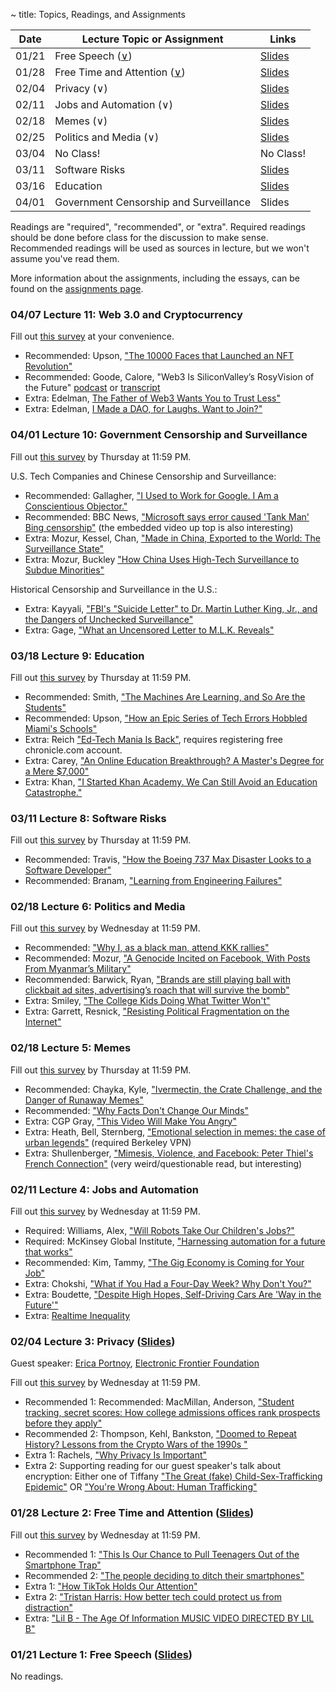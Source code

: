 ~ title: Topics, Readings, and Assignments

| Date  | Lecture Topic or Assignment                                       | Links                                                        |
|-------|-------------------------------------------------------------------|--------------------------------------------------------------|
| 01/21 | Free Speech ([∨][free_speech_anchor])                             | [Slides][speech_slides]                                      |
| 01/28 | Free Time and Attention ([∨][free_speech_anchor])                 | [Slides][free_slides]                                        |
| 02/04 | Privacy (∨)                                                       | [Slides][privacy_slides]                                     |
| 02/11 | Jobs and Automation (∨)                                           | [Slides][jobs_slides]                                        |
| 02/18 | Memes (∨)                                                         | [Slides][memes_slides]                                       |
| 02/25 | Politics and Media (∨)                                            | [Slides][politics_slides]                                    |
| 03/04 | No Class!           						    | No Class! 						   |
| 03/11 | Software Risks                                                    | [Slides][risky_slides]                                       |
| 03/16 | Education							    | [Slides][edu_slides] 					   |
| 04/01 | Government Censorship and Surveillance                            | Slides                                                       |


Readings are "required", "recommended", or "extra". Required readings should be
done before class for the discussion to make sense. Recommended readings will be
used as sources in lecture, but we won't assume you've read them.

More information about the assignments, including the essays, can be found on the [assignments page](https://inst.eecs.berkeley.edu/~cs195/sp22/assignments.html).

### 04/07 Lecture 11: Web 3.0 and Cryptocurrency
Fill out [this survey](https://forms.gle/sHMb6TQ7a6PySPD8A) at your convenience. 

* Recommended: Upson, ["The 10000 Faces that Launched an NFT Revolution"](https://drive.google.com/file/d/1LfLUiOzk7oDKTeRyQGxnRNTuZNgvITKg/view?usp=sharing)
* Recommended: Goode, Calore, "Web3 Is SiliconValley’s RosyVision of the Future" [podcast](https://cms.megaphone.fm/channel/gadget-lab?selected=CNE9803836934) or [transcript](https://drive.google.com/file/d/1yBsKDoFTxUbxM5m0wP4fVYBBZg5MAI11/view?usp=sharing)
* Extra: Edelman, [The Father of Web3 Wants You to Trust Less"](https://drive.google.com/file/d/10_fkZ3kfx1Ih2RkTWjpBB5-maviME6mx/view?usp=sharing)
* Extra: Edelman, [I Made a DAO, for Laughs. Want to Join?"](https://drive.google.com/file/d/18fn-Rcd0CHUaFV7rhM5VWCsTlX19P0Hs/view?usp=sharing)

### 04/01 Lecture 10: Government Censorship and Surveillance
Fill out [this survey](https://forms.gle/UJYjNEgxRLyazuhq8) by Thursday at 11:59 PM. 

U.S. Tech Companies and Chinese Censorship and Surveillance:

* Recommended: Gallagher, ["I Used to Work for Google. I Am a Conscientious Objector."](https://www.nytimes.com/2019/04/23/opinion/google-privacy-china.html)
* Recommended: BBC News, ["Microsoft says error caused 'Tank Man' Bing censorship"](https://www.bbc.com/news/world-asia-57367100) (the embedded video up top is also interesting)
* Extra: Mozur, Kessel, Chan, ["Made in China, Exported to the World: The Surveillance State"](https://www.nytimes.com/2019/04/24/technology/ecuador-surveillance-cameras-police-government.html)
* Extra: Mozur, Buckley ["How China Uses High-Tech Surveillance to Subdue Minorities"](https://www.nytimes.com/2019/05/22/world/asia/china-surveillance-xinjiang.html)

Historical Censorship and Surveillance in the U.S.:

* Extra: Kayyali, ["FBI's "Suicide Letter" to Dr. Martin Luther King, Jr., and the Dangers of Unchecked Surveillance"](https://www.eff.org/deeplinks/2014/11/fbis-suicide-letter-dr-martin-luther-king-jr-and-dangers-unchecked-surveillance)
* Extra: Gage, ["What an Uncensored Letter to M.L.K. Reveals"](https://www.nytimes.com/2014/11/16/magazine/what-an-uncensored-letter-to-mlk-reveals.html)

### 03/18 Lecture 9: Education
Fill out [this survey](https://forms.gle/mbsBUdD95ZN9vKPB7) by Thursday at 11:59 PM.
* Recommended: Smith, ["The Machines Are Learning, and So Are the Students"](https://www.nytimes.com/2019/12/18/education/artificial-intelligence-tutors-teachers.html)
* Recommended: Upson, ["How an Epic Series of Tech Errors Hobbled Miami's Schools"](https://www.wired.com/story/epic-tech-errors-hobbled-miamis-schools/)
* Extra: Reich ["Ed-Tech Mania Is Back"](https://www.chronicle.com/article/ed-tech-mania-is-back), requires registering free chronicle.com account.
* Extra: Carey, ["An Online Education Breakthrough? A Master's Degree for a Mere $7,000"](https://www.nytimes.com/2016/09/29/upshot/an-online-education-breakthrough-a-masters-degree-for-a-mere-7000.html)
* Extra: Khan, ["I Started Khan Academy. We Can Still Avoid an Education Catastrophe."](https://www.nytimes.com/2020/08/13/opinion/coronavirus-school-digital.html)

### 03/11 Lecture 8: Software Risks
Fill out [this survey](https://forms.gle/dnv3PjB5b1epvmUh9) by Thursday at 11:59 PM.
* Recommended: Travis, ["How the Boeing 737 Max Disaster Looks to a Software Developer"](https://spectrum.ieee.org/aerospace/aviation/how-the-boeing-737-max-disaster-looks-to-a-software-developer)
* Recommended: Branam, ["Learning from Engineering Failures"](https://www.embeddedrelated.com/showarticle/1410.php)


### 02/18 Lecture 6: Politics and Media
Fill out [this survey](https://forms.gle/NxbvfVK5xP53PZ988) by Wednesday at 11:59 PM.
* Recommended: ["Why I, as a black man, attend KKK rallies"](https://www.youtube.com/watch?v=ORp3q1Oaezw)
* Recommended: Mozur, ["A Genocide Incited on Facebook, With Posts From Myanmar’s Military"](https://www.nytimes.com/2018/10/15/technology/myanmar-facebook-genocide.html)
* Recommended: Barwick, Ryan, ["Brands are still playing ball with clickbait ad sites, advertising’s roach that will survive the bomb"](https://www.morningbrew.com/marketing/stories/2021/09/08/brands-still-playing-ball-clickbait-ad-sites-advertisings-roach-will-survive-bomb)
* Extra: Smiley, ["The College Kids Doing What Twitter Won't"](https://www.wired.com/story/the-college-kids-doing-what-twitter-wont/)
* Extra: Garrett, Resnick, ["Resisting Political Fragmentation on the Internet"](https://www.mitpressjournals.org/doi/abs/10.1162/DAED_a_00118?journalCode=daed)


### 02/18 Lecture 5: Memes
Fill out [this survey](https://forms.gle/wvLzy348C2kfcLhf7) by Thursday at 11:59 PM.
* Recommended: Chayka, Kyle, ["Ivermectin, the Crate Challenge, and the Danger of Runaway Memes"](https://www.newyorker.com/culture/infinite-scroll/ivermectin-the-crate-challenge-and-the-danger-of-runaway-memes)
* Recommended: ["Why Facts Don't Change Our Minds"](https://www.newyorker.com/magazine/2017/02/27/why-facts-dont-change-our-minds)
* Extra: CGP Gray, ["This Video Will Make You Angry"](https://www.youtube.com/watch?v=rE3j_RHkqJc)
* Extra: Heath, Bell, Sternberg, ["Emotional selection in memes: the case of urban legends"](https://psycnet.apa.org/record/2001-05428-005) (required Berkeley VPN)
* Extra: Shullenberger, ["Mimesis, Violence, and Facebook: Peter Thiel's French Connection"](https://thesocietypages.org/cyborgology/2016/08/13/mimesis-violence-and-facebook-peter-thiels-french-connection-full-essay/) (very weird/questionable read, but interesting)

### 02/11 Lecture 4: Jobs and Automation 
Fill out [this survey](https://forms.gle/2mP9XvvFUBziNpwd7) by Wednesday at 11:59 PM.
* Required: Williams, Alex, ["Will Robots Take Our Children's Jobs?"](https://www.nytimes.com/2017/12/11/style/robots-jobs-children.html)
* Required: McKinsey Global Institute, ["Harnessing automation for a future that works"](https://www.mckinsey.com/featured-insights/digital-disruption/harnessing-automation-for-a-future-that-works)
* Recommended: Kim, Tammy, ["The Gig Economy is Coming for Your Job"](https://www.nytimes.com/2020/01/10/opinion/sunday/gig-economy-unemployment-automation.html)
* Extra: Chokshi, ["What if You Had a Four-Day Week? Why Don't You?"](https://www.nytimes.com/2019/11/08/business/four-day-work-week.html)
* Extra: Boudette, ["Despite High Hopes, Self-Driving Cars Are 'Way in the Future'"](https://www.nytimes.com/2019/07/17/business/self-driving-autonomous-cars.html)
* Extra: [Realtime Inequality](https://realtimeinequality.org/)

### 02/04 Lecture 3: Privacy ([Slides][privacy_slides])

Guest speaker: [Erica Portnoy](https://www.eff.org/about/staff/erica-portnoy), [Electronic Frontier Foundation](https://www.eff.org/)

Fill out [this survey](https://forms.gle/PR8ciHDS74mGzjdaA) by Wednesday at 11:59 PM.

* Recommended 1: Recommended: MacMillan, Anderson, ["Student tracking, secret scores: How college admissions offices rank prospects before they apply"](https://www.washingtonpost.com/business/2019/10/14/colleges-quietly-rank-prospective-students-based-their-personal-data/)
* Recommended 2: Thompson, Kehl, Bankston, ["Doomed to Repeat History? Lessons from the Crypto Wars of the 1990s
"](https://www.newamerica.org/cybersecurity-initiative/policy-papers/doomed-to-repeat-history-lessons-from-the-crypto-wars-of-the-1990s/)
* Extra 1: Rachels, ["Why Privacy Is Important"](https://www.jstor.org/stable/2265077?seq=1)
* Extra 2: Supporting reading for our guest speaker's talk about encryption: Either one of Tiffany ["The Great (fake) Child-Sex-Trafficking Epidemic"](https://www.theatlantic.com/magazine/archive/2022/01/children-sex-trafficking-conspiracy-epidemic/620845/) OR ["You're Wrong About: Human Trafficking"](https://podcasts.apple.com/us/podcast/human-trafficking/id1380008439?i=1000465289965)


### 01/28 Lecture 2: Free Time and Attention ([Slides][free_slides])
Fill out [this survey](https://forms.gle/pEEHiLkucrJaibMy9) by Wednesday at 11:59 PM. 
* Recommended 1: ["This Is Our Chance to Pull Teenagers Out of the Smartphone Trap"](https://www.nytimes.com/2021/07/31/opinion/smartphone-iphone-social-media-isolation.html)
* Recommended 2: ["The people deciding to ditch their smartphones"](https://www.bbc.com/news/business-60067032)
* Extra 1: ["How TikTok Holds Our Attention"](https://www.newyorker.com/magazine/2019/09/30/how-tiktok-holds-our-attention)
* Extra 2: ["Tristan Harris: How better tech could protect us from distraction"](https://www.ted.com/talks/tristan_harris_how_better_tech_could_protect_us_from_distraction/up-next)
* Extra: ["Lil B - The Age Of Information MUSIC VIDEO DIRECTED BY LIL B"](https://www.youtube.com/watch?v=corY-FZAZog)


### 01/21 Lecture 1: Free Speech ([Slides][speech_slides])

No readings.

[speech_slides]: https://docs.google.com/presentation/d/16E6ZmcH7Y67MMImCuSmrFEJSVNfzNSAfgg4jUEa5ssA/edit?usp=sharing
[free_speech_anchor]: https://inst.eecs.berkeley.edu/~cs195/sp22/#01-21-lecture-1-free-speech-slides
[free_slides]: https://docs.google.com/presentation/d/1YAfx0nYxMdSP4R7mvB3mxias7zU0WqWh1ic7AwWjy1Y/edit?usp=sharing
[privacy_slides]: https://docs.google.com/presentation/d/16gCnS_8OpHN_I1_ULgZSEnD1YpJE7xP7qF3ElxZbG5Q/edit#slide=id.g10e03fbf068_0_0
[jobs_slides]: https://docs.google.com/presentation/d/1sESVieppFk7tUYC3vGPrcS71kYypNoVZM5H1ba7RDeQ/edit?usp=sharing
[memes_slides]: https://docs.google.com/presentation/d/1lxmBDYEAuBsrRhvDe8gX13htCUdFBk3OA-pDox35ies/edit?usp=sharing
[politics_slides]: https://docs.google.com/presentation/d/1zY_d_ycnz4IjO9s9E4VbcK1zRdGgf1gtMlhP6Q0ojmg/edit?usp=sharing
[risky_slides]: https://docs.google.com/presentation/d/1txwd9PKO-UrDOT3Fjh3UG9sM2YaQnO3lz_SCBoZjmec/edit?usp=sharing
[edu_slides]: https://docs.google.com/presentation/d/1D_8bTMAMyA8IrWghJwycqZWt3089qERRepxMB6HGFaE/edit?usp=sharing
